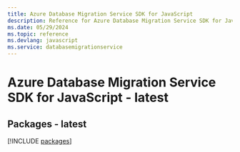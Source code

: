 ```yaml
---
title: Azure Database Migration Service SDK for JavaScript
description: Reference for Azure Database Migration Service SDK for JavaScript
ms.date: 05/29/2024
ms.topic: reference
ms.devlang: javascript
ms.service: databasemigrationservice
---
```

# Azure Database Migration Service SDK for JavaScript - latest
## Packages - latest
[!INCLUDE [packages](database-migration-service-index.md)]